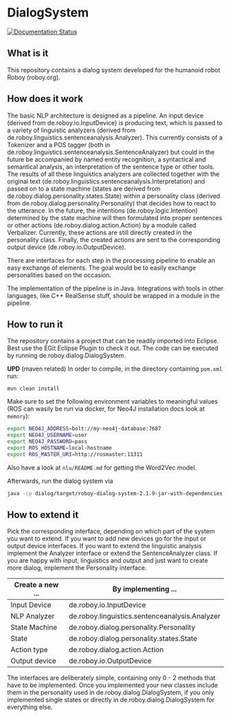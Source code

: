 # DialogSystem
[![Documentation Status](https://readthedocs.org/projects/roboydialog/badge/?version=master)](http://roboydialog.readthedocs.io/en/master/?badge=master)

## What is it 

This repository contains a dialog system developed for the humanoid robot Roboy (roboy.org). 

## How does it work

The basic NLP architecture is designed as a pipeline. An input device (derived from de.roboy.io.InputDevice) is producing text, which is passed to a variety of linguistic analyzers (derived from de.roboy.linguistics.sentenceanalysis.Analyzer). This currently consists of a Tokenizer and a POS tagger (both in de.roboy.linguistics.sentenceanalysis.SentenceAnalyzer) but could in the future be accompanied by named entity recognition, a syntactical and semantical analysis, an interpretation of the sentence type or other tools. The results of all these linguistics analyzers are collected together with the original text (de.roboy.linguistics.sentenceanalysis.Interpretation) and passed on to a state machine (states are derived from de.roboy.dialog.personality.states.State) within a personality class (derived from de.roboy.dialog.personality.Personality) that decides how to react to the utterance. In the future, the intentions (de.roboy.logic.Intention) determined by the state machine will then formulated into proper sentences or other actions (de.roboy.dialog.action.Action) by a module called Verbalizer. Currently, these actions are still directly created in the personality class. Finally, the created actions are sent to the corresponding output device (de.roboy.io.OutputDevice).

There are interfaces for each step in the processing pipeline to enable an easy exchange of elements. The goal would be to easily exchange personalities based on the occasion.

The implementation of the pipeline is in Java. Integrations with tools in other languages, like C++ RealSense stuff, should be wrapped in a module in the pipeline.

## How to run it

The repository contains a project that can be readily imported into Eclipse. Best use the EGit Eclipse Plugin to check it out. The code can be executed by running de.roboy.dialog.DialogSystem.

**UPD** (maven related)
In order to compile, in the directory containing `pom.xml` run: 
```
mvn clean install
```

Make sure to set the following environment variables to meaningful values (ROS can wasily be run via docker, for Neo4J installation docs look at `memory`):
```bash
export NEO4J_ADDRESS=bolt://my-neo4j-database:7687                
export NEO4J_USERNAME=user
export NEO4J_PASSWORD=pass
export ROS_HOSTNAME=local-hostname
export ROS_MASTER_URI=http://rosmaster:11311
```

Also have a look at `nlu/README.md` for getting the Word2Vec model.

Afterwards, run the dialog system via
```bash
java -cp dialog/target/roboy-dialog-system-2.1.9-jar-with-dependencies.jar roboy.dialog.DialogSystem
```

## How to extend it

Pick the corresponding interface, depending on which part of the system you want to extend. If you want to add new devices go for the input or output device interfaces. If you want to extend the linguistic analysis implement the Analyzer interface or extend the SentenceAnalyzer class. If you are happy with input, linguistics and output and just want to create more dialog, implement the Personality interface.

|Create a new ...|By implementing ...   |
|----------------|-----------------------|
|Input Device    |de.roboy.io.InputDevice|
|NLP Analyzer    |de.roboy.linguistics.sentenceanalysis.Analyzer|
|State Machine   |de.roboy.dialog.personality.Personality|
|State           |de.roboy.dialog.personality.states.State|
|Action type     |de.roboy.dialog.action.Action|
|Output device   |de.roboy.io.OutputDevice|

The interfaces are deliberately simple, containing only 0 - 2 methods that have to be implemented. Once you implemented your new classes include them in the personality used in de.roboy.dialog.DialogSystem, if you only implemented single states or directly in de.roboy.dialog.DialogSystem for everything else.
